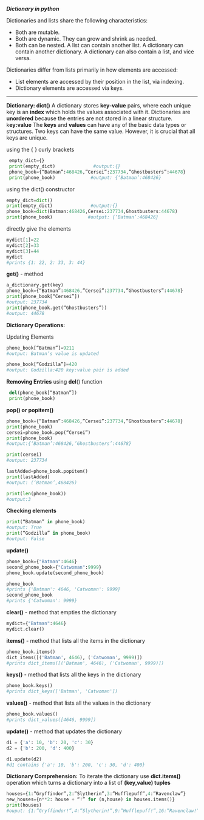 ***Dictionary in python***

Dictionaries and lists share the following characteristics:

- Both are mutable.
- Both are dynamic. They can grow and shrink as needed.
- Both can be nested. A list can contain another list. A dictionary can contain another dictionary. A dictionary can also contain a list, and vice versa.

Dictionaries differ from lists primarily in how elements are accessed:

- List elements are accessed by their position in the list, via indexing.
- Dictionary elements are accessed via keys.

---



**Dictionary: dict()** A dictionary stores **key-value** pairs, where each unique key is an **index** which holds the values associated with it. Dictionaries are **unordered** because the entries are not stored in a linear structure. k**ey:value** The **keys** and **values** can have any of the basic data types or structures. Two keys can have the same value. However, it is crucial that all keys are unique.

using the { } curly brackets

```python
 empty_dict={}
 print(empty_dict)              #output:{}
 phone_book={“Batman”:468426,”Cersei”:237734,”Ghostbusters”:44678}
 print(phone_book)             #output: {‘Batman’:468426}
```

using the dict() constructor

```python
empty_dict=dict()
print(empty_dict)              #output:{}
phone_book=dict(Batman:468426,Cersei:237734,Ghostbusters:44678)
print(phone_book)             #output: {‘Batman’:468426}
```

directly give the elements

```python
mydict[1]=22
mydict[2]=33
mydict[3]=44
mydict
#prints {1: 22, 2: 33, 3: 44}
```

**get()** - method

```python
a_dictionary.get(key)
phone_book={“Batman”:468426,”Cersei”:237734,”Ghostbusters”:44678}
print(phone_book[“Cersei”])
#output: 237734
print(phone_book.get(“Ghostbusters”))
#output: 44678
```

**Dictionary Operations:**

 Updating Elements

```python
phone_book[“Batman”]=9211  
#output: Batman’s value is updated

phone_book[“Godzilla”]=420   
#output: Godzilla:420 key:value pair is added
```

**Removing Entries** using **del**() function

```python
 del(phone_book[“Batman”])
 print(phone_book)
```

**pop() or popitem()**

```python
phone_book={“Batman”:468426,”Cersei”:237734,”Ghostbusters”:44678}
print(phone_book)
cersei=phone_book.pop(“Cersei”)
print(phone_book)    
#output:{‘Batman’:468426,’Ghostbusters’:44678}

print(cersei)                            
#output: 237734

lastAdded=phone_book.popitem()
print(lastAdded) 
#output: (‘Batman’,468426)

print(len(phone_book))        
#output:3
```

**Checking elements**

```python
print(“Batman” in phone_book)     
#output: True
print(“Godzilla” in phone_book)   
#output: False
```

**update()**

```python
phone_book={"Batman":4646}
second_phone_book={"Catwoman":9999}
phone_book.update(second_phone_book)

phone_book
#prints {'Batman': 4646, 'Catwoman': 9999}
second_phone_book
#prints {'Catwoman': 9999}
```

**clear()** - method that empties the dictionary

```python
mydict={"Batman":4646}
mydict.clear()
```

**items()** - method that lists all the items in the dictionary

```python
phone_book.items()
dict_items([('Batman', 4646), ('Catwoman', 9999)])
#prints dict_items([('Batman', 4646), ('Catwoman', 9999)])
```

**keys()** - method that lists all the keys in the dictionary

```python
phone_book.keys()
#prints dict_keys(['Batman', 'Catwoman'])
```

**values()** - method that lists all the values in the dictionary

```python
phone_book.values()
#prints dict_values([4646, 9999])
```

**update()** - method that updates the dictionary

```python
d1 = {'a': 10, 'b': 20, 'c': 30}
d2 = {'b': 200, 'd': 400}

d1.update(d2)
#d1 contains {'a': 10, 'b': 200, 'c': 30, 'd': 400}
```



**Dictionary Comprehension:** To iterate the dictionary use **dict.items()** operation which turns a dictionary into a list of **(key,value) tuples**

```python
houses={1:”Gryffindor”,2:”Slytherin”,3:”Hufflepuff”,4:”Ravenclaw”}
new_houses={n**2: house + “!” for (n,house) in houses.items()}
print(houses)   
#ouput: {1:”Gryffindor!”,4:”Slytherin!”,9:”Hufflepuff!”,16:”Ravenclaw!”}
```

